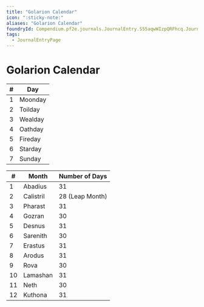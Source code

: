 ```yaml
---
title: "Golarion Calendar"
icon: ":sticky-note:"
aliases: "Golarion Calendar"
foundryId: Compendium.pf2e.journals.JournalEntry.S55aqwWIzpQRFhcq.JournalEntryPage.KXAxZfdMpnHQZQoc
tags:
  - JournalEntryPage
---
```


# Golarion Calendar
  

| # | Day |
| --- | --- |
| 1 | Moonday |
| 2 | Toilday |
| 3 | Wealday |
| 4 | Oathday |
| 5 | Fireday |
| 6 | Starday |
| 7 | Sunday |

  

| # | Month | Number of Days |
| --- | --- | --- |
| 1 | Abadius | 31 |
| 2 | Calistril | 28 (Leap Month) |
| 3 | Pharast | 31 |
| 4 | Gozran | 30 |
| 5 | Desnus | 31 |
| 6 | Sarenith | 30 |
| 7 | Erastus | 31 |
| 8 | Arodus | 31 |
| 9 | Rova | 30 |
| 10 | Lamashan | 31 |
| 11 | Neth | 30 |
| 12 | Kuthona | 31 |